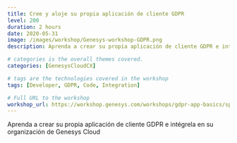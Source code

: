```yaml
---
title: Cree y aloje su propia aplicación de cliente GDPR
level: 200
duration: 2 hours
date: 2020-05-31
image: /images/workshop/Genesys-workshop-GDPR.png
description: Aprenda a crear su propia aplicación de cliente GDPR e intégrela en su organización de Genesys Cloud

# categories is the overall themes covered. 
categories: [GenesysCloudCX]

# tags are the technologies covered in the workshop
tags: [Developer, GDPR, Code, Integration]

# Full URL to the workshop
workshop_url: https://workshop.genesys.com/workshops/gdpr-app-basics/sp/
---
```


Aprenda a crear su propia aplicación de cliente GDPR e intégrela en su organización de Genesys Cloud
